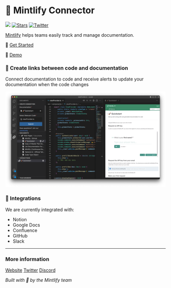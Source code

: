 # 🌿 Mintlify Connector

![](https://img.shields.io/github/checks-status/mintlify/mintlify/38f1d5b1fd9397e56f5da3ec2d254b09859a579f) [![Stars](https://img.shields.io/github/stars/mintlify/mintlify?style=social)](https://github.com/mintlify/mintlify) [![Twitter](https://img.shields.io/twitter/follow/mintlify?style=social)](https://twitter.com/mintlify)

[Mintlify](https://www.mintlify.com/) helps teams easily track and manage documentation.

🚀 [Get Started](https://marketplace.visualstudio.com/items?itemName=mintlify.connector)

🎥 [Demo](https://www.loom.com/share/892d08e178144cd89b109f9396e4db98)


### 🔗 Create links between code and documentation

Connect documentation to code and receive alerts to update your documentation when the code changes

<img src="./vscode/assets/connector.png" width="700px" />

### 🔌 Integrations

We are currently integrated with:

- Notion
- Google Docs
- Confluence
- GitHub
- Slack

---

### More information

[Website](https://mintlify.com/)
[Twitter](https://twitter.com/mintlify)
[Discord](https://discord.gg/6W7GuYuxra)

_Built with 💚 by the Mintlify team_
